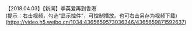 【2018.04.03】【新闻】李英爱再到香港        
(提示：右击视频，勾选“显示控件”，可控制播放。也可右击另存为视频下载)(https://video.h5.weibo.cn/1034:4365659573036346/4365659871592637)    

